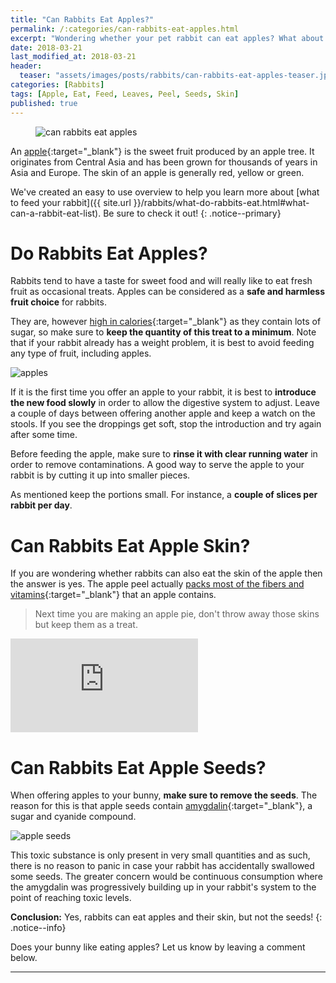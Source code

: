 ```yaml
---
title: "Can Rabbits Eat Apples?"
permalink: /:categories/can-rabbits-eat-apples.html
excerpt: "Wondering whether your pet rabbit can eat apples? What about the peel or seeds? Find out if apples are healthy for your bunny and learn some tips on how to feed them."
date: 2018-03-21
last_modified_at: 2018-03-21
header:
  teaser: "assets/images/posts/rabbits/can-rabbits-eat-apples-teaser.jpg"
categories: [Rabbits]
tags: [Apple, Eat, Feed, Leaves, Peel, Seeds, Skin]
published: true
---
```


<figure>
  <img src="{{ site.url }}/assets/images/posts/rabbits/can-rabbits-eat-apples.jpg" alt="can rabbits eat apples" class="title-banner">
</figure>

An [apple](https://en.wikipedia.org/wiki/Apple){:target="_blank"} is the sweet fruit produced by an apple tree. It originates from Central Asia and has been grown for thousands of years in Asia and Europe. The skin of an apple is generally red, yellow or green.

We've created an easy to use overview to help you learn more about [what to feed your rabbit]({{ site.url }}/rabbits/what-do-rabbits-eat.html#what-can-a-rabbit-eat-list). Be sure to check it out!
{: .notice--primary}

# Do Rabbits Eat Apples?

Rabbits tend to have a taste for sweet food and will really like to eat fresh fruit as occasional treats. Apples can be considered as a **safe and harmless fruit choice** for rabbits.

They are, however [high in calories](https://en.wikipedia.org/wiki/Apple#Nutrition){:target="_blank"} as they contain lots of sugar, so make sure to **keep the quantity of this treat to a minimum**. Note that if your rabbit already has a weight problem, it is best to avoid feeding any type of fruit, including apples.

<img src="{{ site.url }}/assets/images/posts/food/apples.jpg" alt="apples" class="align-right">

If it is the first time you offer an apple to your rabbit, it is best to **introduce the new food slowly** in order to allow the digestive system to adjust. Leave a couple of days between offering another apple and keep a watch on the stools. If you see the droppings get soft, stop the introduction and try again after some time.

Before feeding the apple, make sure to **rinse it with clear running water** in order to remove contaminations. A good way to serve the apple to your rabbit is by cutting it up into smaller pieces.

As mentioned keep the portions small. For instance, a **couple of slices per rabbit per day**.

# Can Rabbits Eat Apple Skin?

If you are wondering whether rabbits can also eat the skin of the apple then the answer is yes. The apple peel actually [packs most of the fibers and vitamins](http://www.huffingtonpost.com/2014/02/19/never-peel-apple_n_4791328.html){:target="_blank"} that an apple contains.

> Next time you are making an apple pie, don't throw away those skins but keep them as a treat.

<iframe src="https://www.youtube.com/embed/hpIXMkC91rI" frameborder="0"></iframe>

# Can Rabbits Eat Apple Seeds?

When offering apples to your bunny, **make sure to remove the seeds**. The reason for this is that apple seeds contain [amygdalin](https://en.wikipedia.org/wiki/Apple#Toxicity_of_seeds){:target="_blank"}, a sugar and cyanide compound.

<img src="{{ site.url }}/assets/images/posts/food/apple-seeds.jpg" alt="apple seeds" class="align-right">

This toxic substance is only present in very small quantities and as such, there is no reason to panic in case your rabbit has accidentally swallowed some seeds. The greater concern would be continuous consumption where the amygdalin was progressively building up in your rabbit's system to the point of reaching toxic levels.

**Conclusion:** Yes, rabbits can eat apples and their skin, but not the seeds!
{: .notice--info}

Does your bunny like eating apples? Let us know by leaving a comment below.

---
